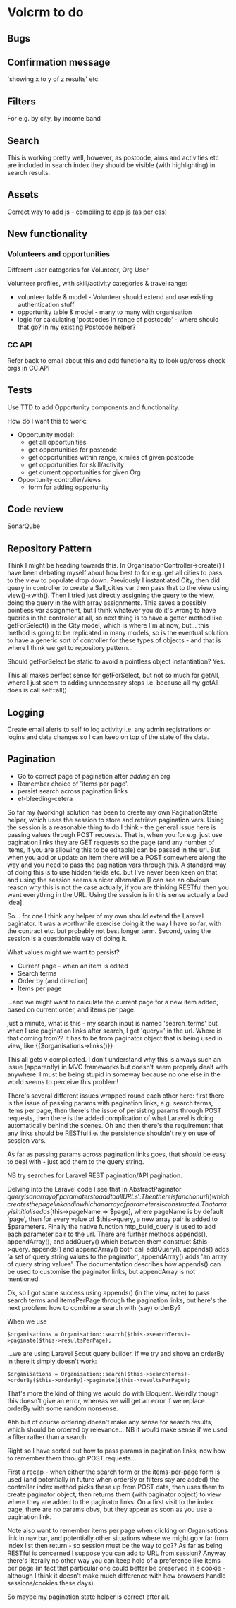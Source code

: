 # Volcrm to do

## Bugs





## Confirmation message

'showing x to y of z results' etc.

## Filters

For e.g. by city, by income band

## Search

This is working pretty well, however, as postcode, aims and activities etc are included in search index they should be visible (with highlighting) in search results.

## Assets

Correct way to add js - compiling to app.js (as per css)

## New functionality

### Volunteers and opportunities

Different user categories for Volunteer, Org User

Volunteer profiles, with skill/activity categories & travel range:

- volunteer table & model - Volunteer should extend and use existing authentication stuff
- opportunity table & model - many to many with organisation
- logic for calculating 'postcodes in range of postcode' - where should that go? In my existing Postcode helper?

### CC API

Refer back to email about this and add functionality to look up/cross check orgs in CC API

## Tests

Use TTD to add Opportunity components and functionality.

How do I want this to work:

- Opportunity model:
  - get all opportunities
  - get opportunities for postcode
  - get opportunities within range, x miles of given postcode
  - get opportunities for skill/activity
  - get current opportunities for given Org
- Opportunity controller/views
  - form for adding opportunity

## Code review

SonarQube

## Repository Pattern

Think I might be heading towards this. In OrganisationController->create() I have been debating myself about how best to for e.g. get all cities to pass to the view to populate drop down. Previously I instantiated City, then did query in controller to create a $all_cities var then pass that to the view using view()->with(). Then I tried just directly assigning the query to the view, doing the query in the with array assignments. This saves a possibly pointless var assignment, but I think whatever you do it's wrong to have queries in the controller at all, so next thing is to have a getter method like getForSelect() in the City model, which is where  I'm at now, but... this method is going to be replicated in many models, so is the eventual solution to have a generic sort of controller for these types of objects - and that is where I think we get to repository pattern... 

Should getForSelect be static to avoid a pointless object instantiation? Yes. 

This all makes perfect sense for getForSelect, but not so much for getAll, where I just seem to adding unnecessary steps i.e. because all my getAll does is call self::all(). 

## Logging

Create email alerts to self to log activity i.e. any admin registrations or logins and data changes so I can keep on top of the state of the data.

## Pagination

- Go to correct page of pagination after *adding* an org
- Remember choice of 'items per page'.
- persist search across pagination links
- et-bleeding-cetera

So far my (working) solution has been to create my own PaginationState helper, which uses the session to store and retrieve pagination vars. Using the session is a reasonable thing to do I think - the general issue here is passing values through POST requests. That is, when you for e.g. just use pagination links they are GET requests so the page (and any number of items, if you are allowing this to be editable) can be passed in the url. But when you add or update an item there will be a POST somewhere along the way and you need to pass the pagination vars through this. A standard way of doing this is to use hidden fields etc. but I've never been keen on that and using the session seems a nicer alternative [I can see an obvious reason why this is not the case actually, if you are thinking RESTful then you want everything in the URL. Using the session is in this sense actually a bad idea].

So... for one I think any helper of my own should extend the Laravel paginator. It was a worthwhile exercise doing it the way I have so far, with the contract etc. but probably not best longer term. Second, using the session is a questionable way of doing it.

What values might we want to persist?

- Current page - when an item is edited
- Search terms
- Order by (and direction)
- Items per page

...and we might want to calculate the current page for a new item added, based on current order, and items per page.



just a minute, what is this - my search input is named 'search_terms' but when I use pagination links after search, I get 'query=' in the url. Where is that coming from?? It has to be from paginator object that is being used in view, like {{$organisations->links()}}

This all gets v complicated. I don't understand why this is always such an issue (apparently) in MVC frameworks but doesn't seem properly dealt with anywhere. I must be being stupid in someway because no one else in the world seems to perceive this problem! 

There's several different issues wrapped round each other here: first there is the issue of passing params with pagination links, e.g. search terms, items per page, then there's the issue of persisting params through POST requests, then there is the added complication of what Laravel is doing automatically behind the scenes. Oh and then there's the requirement that any links should be RESTful i.e. the persistence shouldn't rely on use of session vars.

As far as passing params across pagination links goes, that *should* be easy to deal with - just add them to the query string.

NB try searches for Laravel REST pagination/API pagination.

Delving into the Laravel code I see that in AbstractPaginator $query is an array of 'paramaters to add to all URLs'. Then there is  function url() which creates the page link and in which an array of parameters is constructed. That array is initialised as [$this->pageName => $page], where pageName is by default 'page', then for every value of $this->query, a new array pair is added to $parameters. Finally the native function http_build_query is used to add each parameter pair to the url. There are further methods appends(), appendArray(), and addQuery() which between them construct $this->query. appends() and appendArray() both call addQuery(). appends() adds 'a set of query string values to the paginator', appendArray() adds 'an array of query string values'. The documentation describes how appends() can be used to customise the paginator links, but appendArray is not mentioned.

Ok, so I got some success using appends() (in the view, note) to pass search terms and itemsPerPage through the pagination links, but here's the next problem: how to combine a search with (say) orderBy?

When we use 

```
$organisations = Organisation::search($this->searchTerms)->paginate($this->resultsPerPage);
```

...we are using Laravel Scout query builder. If we try and shove an orderBy in there it simply doesn't work:

```
$organisations = Organisation::search($this->searchTerms)->orderBy($this->orderBy)->paginate($this->resultsPerPage);
```

That's more the kind of thing we would do with Eloquent. Weirdly though this doesn't give an error, whereas we will get an error if we replace orderBy with some random nonsense. 

Ahh but of course ordering doesn't make any sense for search results, which should be ordered by relevance... NB it *would* make sense if we used a filter rather than a search

Right so I have sorted out how to pass params in pagination links, now how to remember them through POST requests...

First a recap - when either the search form or the items-per-page form is used (and potentially in future when orderBy or filters say are added) the controller index method picks these up from POST data, then uses them to create paginator object, then returns them (with paginator object) to view where they are added to the paginator links. On a first visit to the index page, there are no params obvs, but they appear as soon as you use a pagination link.

Note also want to remember items per page when clicking on Organisations link in nav bar, and potentially other situations where we might go v far from index list then return - so session must be the way to go?? As far as being RESTful is concerned I suppose you can add to URL from session? Anyway there's literally no other way you can keep hold of a preference like items per page (in fact that particular one could better be preserved in a cookie - although I think it doesn't make much difference with how browsers handle sessions/cookies these days).

So maybe my pagination state helper is correct after all. 
